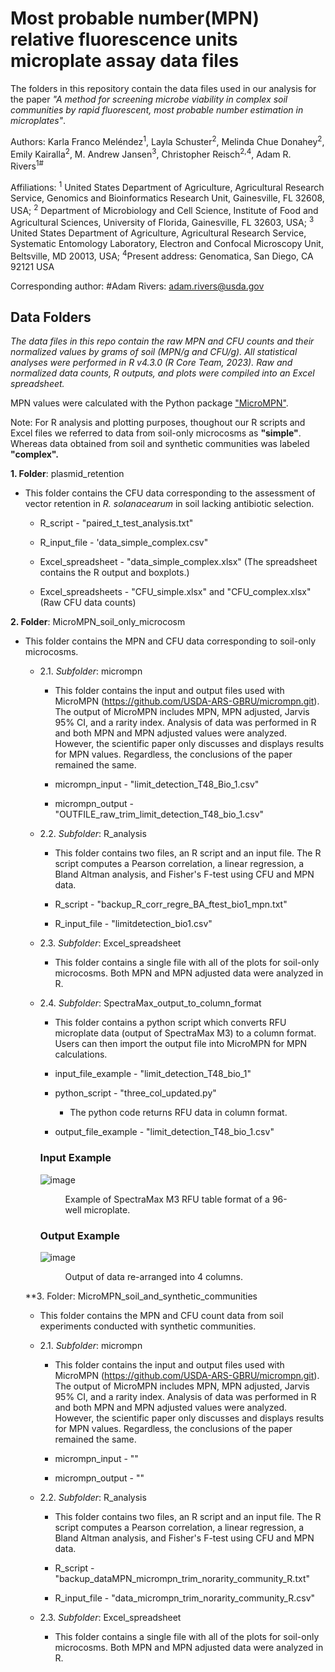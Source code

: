 # Most probable number(MPN) relative fluorescence units microplate assay data files

The folders in this repository contain the data files used in our analysis for the paper *"A method for screening microbe viability in complex soil communities by rapid fluorescent, most probable number estimation in microplates"*.

Authors: Karla Franco Meléndez<sup>1</sup>, Layla Schuster<sup>2</sup>, Melinda Chue Donahey<sup>2</sup>, Emily Kairalla<sup>2</sup>, M. Andrew Jansen<sup>3</sup>, Christopher Reisch<sup>2,4</sup>, Adam R. Rivers<sup>1#</sup>

Affiliations:
<sup>1</sup> United States Department of Agriculture, Agricultural Research Service, Genomics and Bioinformatics Research Unit, Gainesville, FL 32608, USA; <sup>2</sup> Department of Microbiology and Cell Science, Institute of Food and Agricultural Sciences, University of Florida, Gainesville, FL 32603, USA; <sup>3</sup> United States Department of Agriculture, Agricultural Research Service, Systematic Entomology Laboratory, Electron and Confocal Microscopy Unit, Beltsville, MD 20013, USA; <sup>4</sup>Present address: Genomatica, San Diego, CA 92121 USA

Corresponding author:
#Adam Rivers: adam.rivers@usda.gov

## Data Folders

*The data files in this repo contain the raw MPN and CFU counts and their normalized values by grams of soil (MPN/g and CFU/g). All statistical analyses were performed in R v4.3.0 (R Core Team, 2023). Raw and normalized data counts, R outputs, and plots were compiled into an Excel spreadsheet.*

MPN values were calculated with the Python package ["MicroMPN"](https://github.com/USDA-ARS-GBRU/micrompn.git).

Note: For R analysis and plotting purposes, thoughout our R scripts and Excel files we referred to data from soil-only microcosms as **"simple"**. Whereas data obtained from soil and synthetic communities was labeled **"complex".**

**1. Folder**: plasmid_retention

 - This folder contains the CFU data corresponding to the assessment of vector retention in *R. solanacearum* in soil lacking antibiotic selection. 
    
    - R_script - "paired_t_test_analysis.txt"
    
    - R_input_file - 'data_simple_complex.csv"
    
    - Excel_spreadsheet - "data_simple_complex.xlsx" (The spreadsheet contains the R output and boxplots.)

    - Excel_spreadsheets - "CFU_simple.xlsx" and "CFU_complex.xlsx" (Raw CFU data counts)
      

**2. Folder**: MicroMPN_soil_only_microcosm

- This folder contains the MPN and CFU data corresponding to soil-only microcosms. 

   - 2.1. *Subfolder*: micrompn
   
      - This folder contains the input and output files used with MicroMPN (https://github.com/USDA-ARS-GBRU/micrompn.git). The output of MicroMPN includes MPN, MPN adjusted, Jarvis 95%       CI, and a rarity index. Analysis of data was performed in R and both MPN and MPN adjusted values were analyzed. However, the scientific paper only discusses and displays results       for MPN values. Regardless, the conclusions of the paper remained the same. 
    
      - micrompn_input - "limit_detection_T48_Bio_1.csv"
        
      - micrompn_output - "OUTFILE_raw_trim_limit_detection_T48_bio_1.csv"

   - 2.2. *Subfolder*: R_analysis
     
      - This folder contains two files, an R script and an input file. The R script computes a Pearson correlation, a linear regression, a Bland Altman analysis, and Fisher's F-test          using CFU and MPN data. 
     
      - R_script - "backup_R_corr_regre_BA_ftest_bio1_mpn.txt"
         
      - R_input_file - "limitdetection_bio1.csv"
         
  - 2.3. *Subfolder*: Excel_spreadsheet
      
     - This folder contains a single file with all of the plots for soil-only microcosms. Both MPN and MPN adjusted data were analyzed in R.
      
   - 2.4. *Subfolder*: SpectraMax_output_to_column_format
      
     - This folder contains a python script which converts RFU microplate data (output of SpectraMax M3) to a column format. Users can then import the output file into MicroMPN               for MPN calculations.
     
     - input_file_example - "limit_detection_T48_bio_1"   
             
     - python_script - "three_col_updated.py"

        - The python code returns RFU data in column format.
           
     - output_file_example - "limit_detection_T48_bio_1.csv"
      
     ### Input Example
       ![image](https://github.com/USDA-ARS-GBRU/MPN-RFU-microplate-assay-data-files/assets/68250738/c524acf3-3de1-4062-9b84-31a12625d72c)

       <figure>
        <figcaption>Example of SpectraMax M3 RFU table format of a 96-well microplate.</figcaption>
      </figure> 
      
    
      
     ### Output Example
      ![image](https://github.com/USDA-ARS-GBRU/MPN-RFU-microplate-assay-data-files/assets/68250738/40d3c4f7-ade2-4844-9f42-d68c4df3e1d9)
       
      <figure>
       <figcaption>Output of data re-arranged into 4 columns.</figcaption>
     </figure>    
     
  **3. Folder: MicroMPN_soil_and_synthetic_communities
  
  - This folder contains the MPN and CFU count data from soil experiments conducted with synthetic communities.

   - 2.1. *Subfolder*: micrompn
   
      - This folder contains the input and output files used with MicroMPN (https://github.com/USDA-ARS-GBRU/micrompn.git). The output of MicroMPN includes MPN, MPN adjusted, Jarvis 95%       CI, and a rarity index. Analysis of data was performed in R and both MPN and MPN adjusted values were analyzed. However, the scientific paper only discusses and displays results       for MPN values. Regardless, the conclusions of the paper remained the same. 
    
      - micrompn_input - ""
        
      - micrompn_output - ""

   - 2.2. *Subfolder*: R_analysis
     
      - This folder contains two files, an R script and an input file. The R script computes a Pearson correlation, a linear regression, a Bland Altman analysis, and Fisher's F-test          using CFU and MPN data. 
     
      - R_script - "backup_dataMPN_micrompn_trim_norarity_community_R.txt"
         
      - R_input_file - "data_micrompn_trim_norarity_community_R.csv"
         
  - 2.3. *Subfolder*: Excel_spreadsheet
      
     - This folder contains a single file with all of the plots for soil-only microcosms. Both MPN and MPN adjusted data were analyzed in R.
      


      
      

